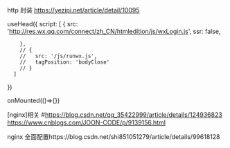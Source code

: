 http 封装
    https://yezipi.net/article/detail/10095

    
useHead({
      script: [ 
        {
          src: 'http://res.wx.qq.com/connect/zh_CN/htmledition/js/wxLogin.js',
          ssr: false,
         
         
        },
        // {
        //   src: '/js/runwx.js', 
        //   tagPosition: 'bodyClose'
        // }
      ]
})

onMounted(()=>{})

[nginx]相关
#https://blog.csdn.net/qq_35422999/article/details/124936823
https://www.cnblogs.com/JOON-CODE/p/9139156.html

nginx 全面配置https://blog.csdn.net/shi851051279/article/details/99618128





